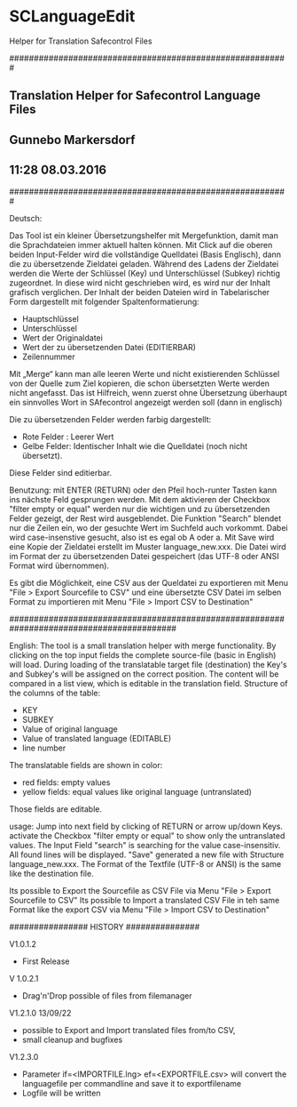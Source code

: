 # SCLanguageEdit
Helper for Translation Safecontrol Files

#########################################################
##  Translation Helper for Safecontrol Language Files  ##
##                                                     ##
##                  Gunnebo Markersdorf                ##
##  11:28 08.03.2016                                   ##
#########################################################

Deutsch:

Das Tool ist ein kleiner Übersetzungshelfer mit Mergefunktion, damit man die Sprachdateien immer aktuell halten können.
Mit Click auf die oberen beiden Input-Felder wird die vollständige Quelldatei (Basis Englisch), dann die zu übersetzende Zieldatei geladen.
Während des Ladens der Zieldatei werden die Werte der Schlüssel (Key) und Unterschlüssel (Subkey) richtig zugeordnet.
In diese wird nicht geschrieben wird, es wird nur der Inhalt grafisch verglichen.
Der Inhalt der beiden Dateien wird in Tabelarischer Form dargestellt mit folgender Spaltenformatierung:

- Hauptschlüssel
- Unterschlüssel
- Wert der Originaldatei
- Wert der zu übersetzenden Datei (EDITIERBAR)
- Zeilennummer

Mit „Merge“ kann man alle leeren Werte und nicht existierenden Schlüssel von der Quelle zum Ziel kopieren, die schon übersetzten Werte werden nicht angefasst.
Das ist Hilfreich, wenn zuerst ohne Übersetzung überhaupt ein sinnvolles Wort in SAfecontrol angezeigt werden soll (dann in englisch)

Die zu übersetzenden Felder werden farbig dargestellt:
- Rote Felder : Leerer Wert
- Gelbe Felder: Identischer Inhalt wie die Quelldatei (noch nicht übersetzt).

Diese Felder sind editierbar.

Benutzung: 
mit ENTER (RETURN) oder den Pfeil hoch-runter Tasten kann ins nächste Feld gesprungen werden.
Mit dem aktivieren der Checkbox  "filter empty or equal" werden nur die wichtigen und zu übersetzenden Felder gezeigt, der Rest wird ausgeblendet.
Die Funktion "Search" blendet nur die Zeilen ein, wo der gesuchte Wert im Suchfeld auch vorkommt. Dabei wird case-insenstive gesucht, also ist es egal ob A oder a.
Mit Save wird eine Kopie der Zieldatei erstellt im Muster language_new.xxx.
Die Datei wird im Format der zu übersetzenden Datei gespeichert (das UTF-8 oder ANSI Format wird übernommen).

Es gibt die Möglichkeit, eine CSV aus der Queldatei zu exportieren mit Menu "File > Export Sourcefile to CSV" und 
eine übersetzte CSV Datei im selben Format zu importieren mit Menu "File > Import CSV to Destination"

##########################################################################################

English:
The tool is a small translation helper with merge functionality.
By clicking on the top input fields the complete source-file (basic in English) will load.
During loading of the translatable target file (destination) the Key's and Subkey's will be assigned on the correct position.
The content will be compared in a list view, which is editable in the translation field.
Structure of the columns of the table:

- KEY
- SUBKEY
- Value of original language
- Value of translated language (EDITABLE)
- line number

The translatable fields are shown in color:
- red fields: empty values
- yellow fields: equal values like original language (untranslated)

Those fields are editable.

usage: 
Jump into next field by clicking of RETURN or arrow up/down Keys.
activate the Checkbox "filter empty or equal" to show only the untranslated values.
The Input Field "search" is searching for the value case-insensitiv. All found lines will be displayed.
"Save" generated a new file with Structure language_new.xxx.
The Format of the Textfile (UTF-8 or ANSI) is the same like the destination file.

Its possible to Export the Sourcefile as CSV File via Menu "File > Export Sourcefile to CSV"
Its possible to Import a translated CSV File in teh same Format like the export CSV via Menu "File > Import CSV to Destination"


################ HISTORY ###############

V1.0.1.2
- First Release

V 1.0.2.1
- Drag'n'Drop possible of files from filemanager

V1.2.1.0  13/09/22
- possible to Export and Import translated files from/to CSV, 
- small cleanup and bugfixes

V1.2.3.0
- Parameter 
    if=<IMPORTFILE.lng>
    ef=<EXPORTFILE.csv>
  will convert the languagefile per commandline and save it to exportfilename
- Logfile will be written
